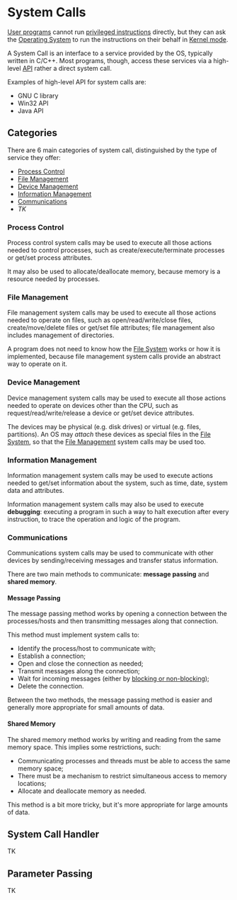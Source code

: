 # System Calls

[User programs](?TK) cannot run [privileged instructions](/Systems%20and%20Networking/Unit%201/Architecture/Instructions.md#Protected%20Instructions) directly, but they can ask the [Operating System](/Systems%20and%20Networking/Unit%201/Operating%20System/Operating%20System.md) to run the instructions on their behalf in [Kernel mode](/Systems%20and%20Networking/Unit%201/Architecture/CPU.md#Kernel-User%20Mode).

A System Call is an interface to a service provided by the OS, typically written in C/C++. Most programs, though, access these services via a high-level [API](?TK) rather a direct system call.

Examples of high-level API for system calls are:
- GNU C library
- Win32 API
- Java API

## Categories

There are 6 main categories of system call, distinguished by the type of service they offer:
- [Process Control](#Process%20Control)
- [File Management](#File%20Management)
- [Device Management](#Device%20Management)
- [Information Management](#Information%20Management)
- [Communications](#Communications)
- *TK*

### Process Control

Process control system calls may be used to execute all those actions needed to control processes, such as create/execute/terminate processes or get/set process attributes.

It may also be used to allocate/deallocate memory, because memory is a resource needed by processes.

### File Management

File management system calls may be used to execute all those actions needed to operate on files, such as open/read/write/close files, create/move/delete files or get/set file attributes; file management also includes management of directories.

A program does not need to know how the [File System](?TK) works or how it is implemented, because file management system calls provide an abstract way to operate on it.

### Device Management

Device management system calls may be used to execute all those actions needed to operate on devices other than the CPU, such as request/read/write/release a device or get/set device attributes.

The devices may be physical (e.g. disk drives) or virtual (e.g. files, partitions). An OS may *attach* these devices as special files in the [File System](?TK), so that the [File Management](#File%20Management) system calls may be used too.

### Information Management

Information management system calls may be used to execute actions needed to get/set information about the system, such as time, date, system data and attributes.

Information management system calls may also be used to execute **debugging**: executing a program in such a way to halt execution after every instruction, to trace the operation and logic of the program.

### Communications

Communications system calls may be used to communicate with other devices by sending/receiving messages and transfer status information.

There are two main methods to communicate: **message passing** and **shared memory**.

#### Message Passing

The message passing method works by opening a connection between the processes/hosts and then transmitting messages along that connection.

This method must implement system calls to:
- Identify the process/host to communicate with;
- Establish a connection;
- Open and close the connection as needed;
- Transmit messages along the connection;
- Wait for incoming messages (either by [blocking or non-blocking](?TK));
- Delete the connection.

Between the two methods, the message passing method is easier and generally more appropriate for small amounts of data.

#### Shared Memory

The shared memory method works by writing and reading from the same memory space. This implies some restrictions, such:
- Communicating processes and threads must be able to access the same memory space;
- There must be a mechanism to restrict simultaneous access to memory locations;
- Allocate and deallocate memory as needed.

This method is a bit more tricky, but it's more appropriate for large amounts of data.

## System Call Handler

TK

## Parameter Passing

TK